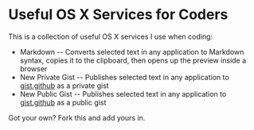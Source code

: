 # Useful OS X Services for Coders

This is a collection of useful OS X services I use when coding:

* Markdown -- Converts selected text in any application to Markdown syntax, copies it to the clipboard, then opens up the preview inside a browser
* New Private Gist -- Publishes selected text in any application to [gist.github](https://gist.github.com) as a private gist
* New Public Gist -- Publishes selected text in any application to [gist.github](https://gist.github.com) as a public gist

Got your own? Fork this and add yours in.
